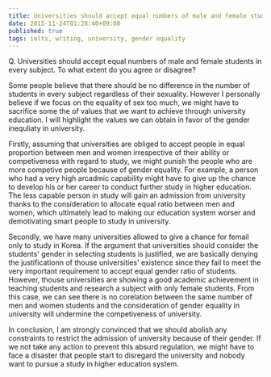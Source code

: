 ```yaml
---
title: Universities should accept equal numbers of male and female students in every subject.
date: 2015-11-24T01:28:40+09:00
published: true
tags: ielts, writing, university, gender equality
---
```


Q. Universities should accept equal numbers of male and female students in every subject. To what extent do you agree or disagree?

Some people believe that there should be no difference in the number of students in every subject regardless of their sexuality. However I personally believe if we focus on the equality of sex too much, we might have to sacrifice some the of values that we want to achieve through university education. I will highlight the values we can obtain in favor of the gender inequliaty in university.

Firstly, assuming that universities are obliged to accept people in equal proportion between men and women irrespective of their ability or competiveness with regard to study, we might punish the people who are more competive people because of gender equality. For example, a person who had a very high arcadmic capability  might have to give up the chance to develop his or her career to conduct further study in higher education. The less capable person in study will gain an admission from university thanks to the consideration to allocate equal ratio between men and women, which ultimately lead to making our education system worser and demotivating smart people to study in university.


Secondly, we have many universities allowed to give a chance for femail only to study in Korea. If the argument that universities should consider the students' gender in selecting students is justified, we are basically denying the justificationn of thouse universities' existence since they fail to meet the very important requirement to accept equal gender ratio of students. However, thouse universities are showing a good academic achievement in teaching students and research a subject with only female students. From this case, we can see there is no corelation between the same number of men and women students and the consideration of gender equality in university will undermine the competiveness of university.


In conclusion, I am strongly convinced that we should abolish any constraints to restrict the admission of university because of their gender. If we not take any action to prevent this absurd regulation, we might have to face a disaster that people start to disregard the university and nobody want to pursue a study in higher education system.
